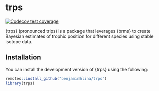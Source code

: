 
<!-- README.md is generated from README.Rmd. Please edit that file -->

# trps

<!-- badges: start -->

[![Codecov test
coverage](https://codecov.io/gh/benjaminhlina/trps/graph/badge.svg)](https://app.codecov.io/gh/benjaminhlina/trps)
<!-- badges: end -->

{trps} (pronounced trips) is a package that leverages {brms} to create
Bayesian estimates of trophic position for different species using
stable isotope data.

## Installation

You can install the development version of {trps} using the following:

``` r
remotes::install_github("benjaminhlina/trps")
library(trps)
```
